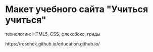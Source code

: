 <h1>Макет учебного сайта "Учиться учиться"</h1>
<p>технологии: HTML5, CSS, флексбокс, гриды</p>
https://roschek.github.io/education.github.io/
